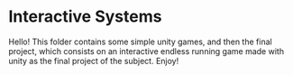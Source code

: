 # Interactive Systems
Hello! 
This folder contains some simple unity games, and then the final project, which consists on an interactive endless running game made with unity as the final project of the subject.
Enjoy!
